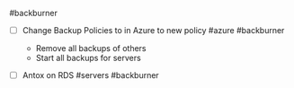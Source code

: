 #backburner 
- [ ] Change Backup Policies to in Azure to new policy #azure #backburner 
	- Remove all backups of others
	- Start all backups for servers

- [ ] Antox on RDS #servers #backburner 